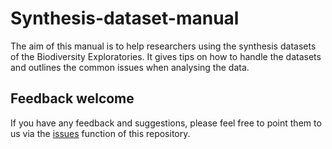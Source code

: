 # Synthesis-dataset-manual
The aim of this manual is to help researchers using the synthesis datasets of the Biodiversity Exploratories. It gives tips on how to handle the datasets and outlines the common issues when analysing the data.

## Feedback welcome
If you have any feedback and suggestions, please feel free to point them to us via the [issues](https://github.com/biodiversity-exploratories-synthesis/Synthesis_dataset_manual/issues) function of this repository.
